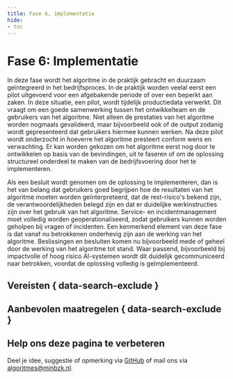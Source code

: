 ```yaml
---
title: Fase 6, implementatie
hide:
- toc
---
```


# Fase 6: Implementatie
In deze fase wordt het algoritme in de praktijk gebracht en duurzaam geïntegreerd in het bedrijfsproces.
In de praktijk worden veelal eerst een pilot uitgevoerd voor een afgebakende periode of over een beperkt aan zaken.
In deze situatie, een pilot, wordt tijdelijk productiedata verwerkt.
Dit vraagt om een goede samenwerking tussen het ontwikkelteam en de gebruikers van het algoritme.
Niet alleen de prestaties van het algoritme worden nogmaals gevalideerd, maar bijvoorbeeld ook of de output zodanig wordt gepresenteerd dat gebruikers hiermee kunnen werken.
Na deze pilot wordt onderzocht in hoeverre het algoritme presteert conform wens en verwachting.
Er kan worden gekozen om het algoritme eerst nog door te ontwikkelen op basis van de bevindingen, uit te faseren of om de oplossing structureel onderdeel te maken van de bedrijfsvoering door het te implementeren.

Als een besluit wordt genomen om de oplossing te implementeren, dan is het van belang dat gebruikers goed begrijpen hoe de resultaten van het algoritme moeten worden geïnterpreteerd, dat de rest-risico's bekend zijn, de verantwoordelijkheden belegd zijn en dat er duidelijke werkinstructies zijn over het gebruik van het algoritme.
Service- en incidentmanagement moet volledig worden geoperationaliseerd, zodat gebruikers kunnen worden geholpen bij vragen of incidenten.
Een kenmerkend element van deze fase is dat vanaf nu betrokkenen onderhevig zijn aan de werking van het algoritme.
Beslissingen en besluiten komen nu bijvoorbeeld mede of geheel door de werking van het algoritme tot stand.
Waar passend, bijvoorbeeld bij impactvolle of hoog risico AI-systemen wordt dit duidelijk gecommuniceerd naar betrokken, voordat de oplossing volledig is geïmplementeerd.


## Vereisten { data-search-exclude }

<!-- list_vereisten levenscyclus/implementatie no-rol no-levenscyclus no-search no-onderwerp -->

## Aanbevolen maatregelen { data-search-exclude }

<!-- list_maatregelen levenscyclus/implementatie no-rol no-levenscyclus no-search no-onderwerp  -->


## Help ons deze pagina te verbeteren
Deel je idee, suggestie of opmerking via [GitHub](https://github.com/MinBZK/Algoritmekader/issues/new/choose) of mail ons via [algoritmes@minbzk.nl](mailto:algoritmes@minbzk.nl).

